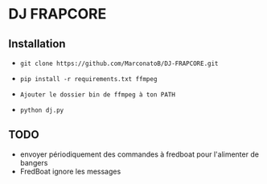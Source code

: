 # DJ FRAPCORE

## Installation

* `git clone https://github.com/MarconatoB/DJ-FRAPCORE.git`

* `pip install -r requirements.txt ffmpeg`

* `Ajouter le dossier bin de ffmpeg à ton PATH`

* `python dj.py`

## TODO

* envoyer périodiquement des commandes à fredboat pour l'alimenter de bangers
* FredBoat ignore les messages 